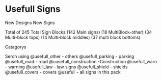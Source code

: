 # Usefull Signs


New Designs New Signs

Total of 245 Total Sign Blocks (142 Main signs) (18 MultiBlock-other) (34 Multi-block tops) (14 Multi-block middles) (37 multi block bottoms)

Catagorys

Serch using
@usefull_other - others
@usefull_parking - parking
@usefull_road - road
@uusefull_construction -Construction
@usefull_warn - warning
@usefull_law - law signs
@usefull_shield - shields
@usefull_covers - covers
@usefull - all signs in this pack